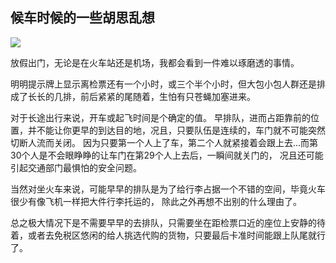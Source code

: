 ## 候车时候的一些胡思乱想

![](http://7xpnzc.com1.z0.glb.clouddn.com/d5un-fycstyc2428884.jpg)

放假出门，无论是在火车站还是机场，我都会看到一件难以琢磨透的事情。

明明提示牌上显示离检票还有一个小时，或三个半个小时，但大包小包人群还是排成了长长的几排，前后紧紧的尾随着，生怕有只苍蝇加塞进来。

对于长途出行来说，开车或起飞时间是个确定的值。
早排队，进而占距靠前的位置，并不能让你更早的到达目的地，况且，只要队伍是连续的，车门就不可能突然切断人流而关闭。
因为只要第一个人上了车，第二个人就紧接着会跟上去…而第30个人是不会眼睁睁的让车门在第29个人上去后，一瞬间就关门的，
况且还可能引起交通部门最惧怕的安全问题。

当然对坐火车来说，可能早早的排队是为了给行李占据一个不错的空间，毕竟火车很少有像飞机一样把大件行李托运的，
除此之外再想不出别的什么理由了。

总之极大情况下是不需要早早的去排队，只需要坐在距检票口近的座位上安静的待着，或者去免税区悠闲的给人挑选代购的货物，只要最后卡准时间能跟上队尾就行了。
